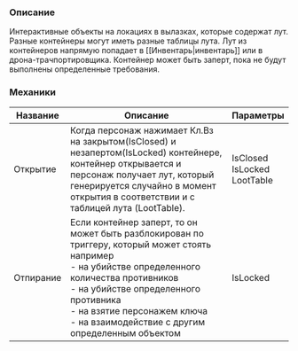 ### Описание
Интерактивные объекты на локациях в вылазках, которые содержат лут.
Разные контейнеры могут иметь разные таблицы лута.
Лут из контейнеров напрямую попадает в [[Инвентарь|инвентарь]] или в дрона-трачпортировщика.
Контейнер может быть заперт, пока не будут выполнены определенные требования.
### Механики
| Название  | Описание                                                                                                                                                                                                                                                                                | Параметры                         |
| --------- | --------------------------------------------------------------------------------------------------------------------------------------------------------------------------------------------------------------------------------------------------------------------------------------- | --------------------------------- |
| Открытие  | Когда персонаж нажимает Кл.Вз на закрытом(IsClosed) и незапертом(IsLocked) контейнере, контейнер открывается и персонаж получает лут, который генерируется случайно в момент открытия в соответствии и с таблицей лута (LootTable).                                                     | IsClosed<br>IsLocked<br>LootTable |
| Отпирание | Если контейнер заперт, то он может быть разблокирован по триггеру, который может стоять например <br>- на убийстве определенного количества противников<br>- на убийстве определенного противника<br>- на взятие персонажем ключа<br>- на взаимодействие с другим определенным объектом | IsLocked                          |



